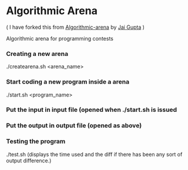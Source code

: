 # Algorithmic Arena

( I have forked this from [Algorithmic-arena](https://github.com/jaigupta/algorithmic-arena) by [Jai Gupta](https://github.com/jaigupta/) )
 
Algorithmic arena for programming contests

### Creating a new arena
./createarena.sh <arena_name>

### Start coding a new program inside a arena
./start.sh <program_name>

### Put the input in input file (opened when ./start.sh is issued
### Put the output in output file (opened as above)

### Testing the program
./test.sh  (displays the time used and the diff if there has been any sort of output difference.)
